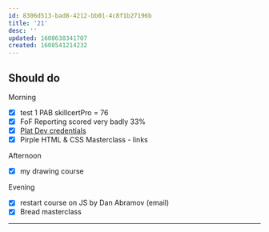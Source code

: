 ```yaml
---
id: 8306d513-bad8-4212-bb01-4c8f1b27196b
title: '21'
desc: ''
updated: 1608638341707
created: 1608541214232
---
```


## Should do

Morning
- [x] test 1 PAB skillcertPro = 76
- [x] FoF Reporting scored very badly 33%
- [x] [Plat Dev credentials](https://trailhead.salesforce.com/en/content/learn/modules/platform-developer-i-certification-maintenance-winter-21?)
- [x] Pirple HTML & CSS Masterclass - links

Afternoon
- [x] my drawing course

Evening
- [x] restart course on JS by Dan Abramov (email)
- [x] Bread masterclass

---
